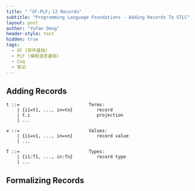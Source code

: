 ```yaml
---
title: "「SF-PLF」12 Records"
subtitle: "Programming Language Foundations - Adding Records To STLC"
layout: post
author: "Yufan Deng"
header-style: text
hidden: true
tags:
  - SF (软件基础)
  - PLF (编程语言基础)
  - Coq
  - 笔记
---
```



## Adding Records


```coq
t ::=                          Terms:
    | {i1=t1, ..., in=tn}         record
    | t.i                         projection
    | ...

v ::=                          Values:
    | {i1=v1, ..., in=vn}         record value
    | ...

T ::=                          Types:
    | {i1:T1, ..., in:Tn}         record type
    | ...
```


## Formalizing Records





